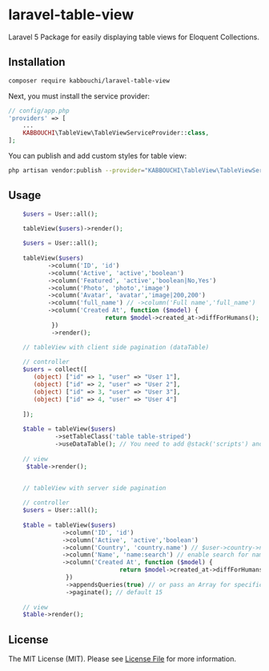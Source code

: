 # laravel-table-view

Laravel 5 Package for easily displaying table views for Eloquent Collections.

Installation
----
 
``` bash
composer require kabbouchi/laravel-table-view
```
Next, you must install the service provider:

```php
// config/app.php
'providers' => [
    ...
    KABBOUCHI\TableView\TableViewServiceProvider::class,
];
```

You can publish and add custom styles for table view:
```bash
php artisan vendor:publish --provider="KABBOUCHI\TableView\TableViewServiceProvider" --tag="tableView"
```

## Usage

```php
    $users = User::all();
    
    tableView($users)->render();

```

```php
    $users = User::all();
    
    tableView($users)
           ->column('ID', 'id')
           ->column('Active', 'active','boolean')
           ->column('Featured', 'active','boolean|No,Yes')
           ->column('Photo', 'photo','image')
           ->column('Avatar', 'avatar','image|200,200')
           ->column('full_name') // ->column('Full name','full_name')
           ->column('Created At', function ($model) {
                           return $model->created_at->diffForHumans();
            })
            ->render();
```

```php
    // tableView with client side pagination (dataTable)
    
    // controller
    $users = collect([
       (object) ["id" => 1, "user" => "User 1"],
       (object) ["id" => 2, "user" => "User 2"],
       (object) ["id" => 3, "user" => "User 3"],
       (object) ["id" => 4, "user" => "User 4"]
    
    ]);
    
    $table = tableView($users)
             ->setTableClass('table table-striped')
             ->useDataTable(); // You need to add @stack('scripts') and @stack('styles') in your main blade template
    
    // view
     $table->render();
```

```php

    // tableView with server side pagination
    
    // controller
    $users = User::all();
   
    $table = tableView($users)
               ->column('ID', 'id')
               ->column('Active', 'active','boolean')
               ->column('Country', 'country.name') // $user->country->name
               ->column('Name', 'name:search') // enable search for names
               ->column('Created At', function ($model) {
                               return $model->created_at->diffForHumans();
                })
                ->appendsQueries(true) // or pass an Array for specific queries e.g: ['foo','bar']
                ->paginate(); // default 15
            
    // view
    $table->render();
```



## License

The MIT License (MIT). Please see [License File](LICENSE.md) for more information.
